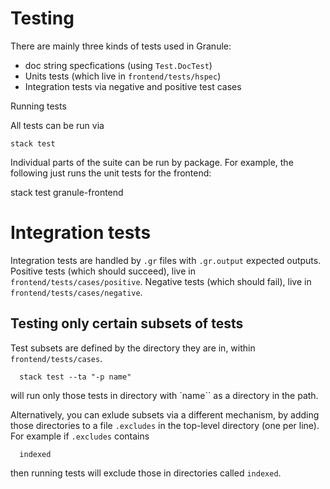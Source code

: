 # Testing

There are mainly three kinds of tests used in Granule:
  - doc string specfications (using `Test.DocTest`)
  - Units tests (which live in `frontend/tests/hspec`)
  - Integration tests via negative and positive test cases

Running tests

All tests can be run via

    stack test

Individual parts of the suite can be run by package. For example, the following just runs the unit tests
for the frontend:

   stack test granule-frontend

# Integration tests

Integration tests are handled by `.gr` files with `.gr.output` expected outputs.
Positive tests (which should succeed), live in `frontend/tests/cases/positive`.
Negative tests (which should fail), live in `frontend/tests/cases/negative`.

## Testing only certain subsets of tests

Test subsets are defined by the directory they are in, within `frontend/tests/cases`.

      stack test --ta "-p name"

will run only those tests in directory with `name`` as a directory in the path.

Alternatively, you can exlude subsets via a different mechanism, by adding
those directories to a file `.excludes` in the top-level directory (one
per line). For example if `.excludes` contains

      indexed

then running tests will exclude those in directories called `indexed`.
